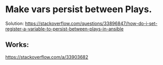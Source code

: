# Make vars persist between Plays.
Solution: https://stackoverflow.com/questions/33896847/how-do-i-set-register-a-variable-to-persist-between-plays-in-ansible

## Works:
https://stackoverflow.com/a/33903682
